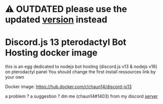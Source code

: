 # ⚠️ OUTDATED please use the updated [version](https://github.com/chaun14/discord-js14) instead

# Discord.js 13 pterodactyl Bot Hosting docker image

this is an egg dedicated to nodejs bot hosting (discord.js v13 & nodejs v16) on pterodactyl panel 
You should change the first install ressources link by your own


Docker image: https://hub.docker.com/r/chaun14/discord-js13


a problem ? a suggestion ? dm me (chaun14#1403) from my discord [server](https://discord.gg/gqFCbCN)
